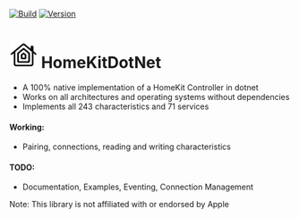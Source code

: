 [![Build](https://github.com/SmartHomeOS/HomeKitDotNet/actions/workflows/dotnet.yml/badge.svg)](https://github.com/SmartHomeOS/HomeKitDotNet/actions/workflows/dotnet.yml)
[![Version](https://img.shields.io/nuget/v/HomeKitDotNet.svg)](https://www.nuget.org/packages/HomeKitDotNet)
# <img src="HomeKitDotNet/logo.png" height="50"> HomeKitDotNet 
* A 100% native implementation of a HomeKit Controller in dotnet
* Works on all architectures and operating systems without dependencies
* Implements all 243 characteristics and 71 services

#### Working:
* Pairing, connections, reading and writing characteristics

#### TODO:
* Documentation, Examples, Eventing, Connection Management

Note:
This library is not affiliated with or endorsed by Apple
